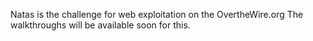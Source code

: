 Natas is the challenge for web exploitation on the OvertheWire.org
The walkthroughs will be available soon for this.
